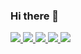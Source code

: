### Hi there 👋

<a href="https://blog.naver.com/lio97" target="_blank">
  <img src="https://img.shields.io/badge/BLOG-000123?style=plastic&logo=naver&logoColor=03C75A"/>
</a>

<a href="https://blog.naver.com/lio97" target="_blank">
  <img src="https://img.shields.io/badge/BLOG-000000?style=flat&logo=naver&logoColor=03C75A"/>
</a>

<a href="https://blog.naver.com/lio97" target="_blank">
  <img src="https://img.shields.io/badge/BLOG-000000?style=flat-square&logo=naver&logoColor=03C75A"/>
</a>

<a href="https://blog.naver.com/lio97" target="_blank">
  <img src="https://img.shields.io/badge/BLOG-000000?style=for-the-badge&logo=naver&logoColor=03C75A"/>
</a>

<a href="https://blog.naver.com/lio97" target="_blank">
  <img src="https://img.shields.io/badge/BLOG-000000?style=social&logo=naver&logoColor=03C75A"/>
</a>
